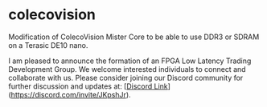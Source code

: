# colecovision
Modification of ColecoVision Mister Core to be able to use DDR3 or SDRAM on a Terasic DE10 nano.


I am pleased to announce the formation of an FPGA Low Latency Trading Development Group. We welcome interested individuals to connect and collaborate with us.
Please consider joining our Discord community for further discussion and updates at: [[Discord Link](https://discord.com/invite/JKpshJr)](https://discord.com/invite/JKpshJr).

